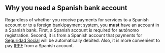 ## Why you need a Spanish bank account

Regardless of whether you receive payments for services to a Spanish account or to a foreign bank/payment system, you
**must** have an account in a Spanish bank. First, a Spanish account is required for autónomo registration. Second,
it is from a Spanish account that payments for [Seguridad Social](#social-contributions-seguridad-social) will be
automatically debited. Also, it is more convenient to pay [IRPF](#irpf-income-tax) from a Spanish account.

